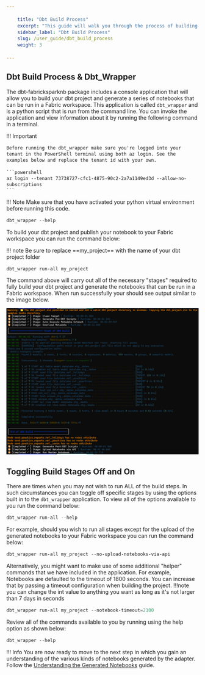 ```yaml
---

    title: "Dbt Build Process"
    excerpt: "This guide will walk you through the process of building your dbt project using the dbt-fabricsparknb package."
    sidebar_label: "Dbt Build Process"
    slug: /user_guide/dbt_build_process
    weight: 3

---
```


## Dbt Build Process & Dbt_Wrapper
The dbt-fabricksparknb package includes a console application that will allow you to build your dbt project and generate a series of notebooks that can be run in a Fabric workspace. This application is called `dbt_wrapper` and is a python script that is run from the command line. You can invoke the application and view information about it by running the following command in a terminal.

!!! Important
  
    Before running the dbt_wrapper make sure you're logged into your tenant in the PowerShell terminal using both az login. See the examples below and replace the tenant id with your own.

    ```powershell
    az login --tenant 73738727-cfc1-4875-90c2-2a7a1149ed3d --allow-no-subscriptions
    ```


!!! Note
    Make sure that you have activated your python virtual environment before running this code. 

```powershell
dbt_wrapper --help
```

To build your dbt project and publish your notebook to your Fabric workspace you can run the command below:

!!! note
    Be sure to replace ==my_project== with the name of your dbt project folder


```powershell
dbt_wrapper run-all my_project
```

The command above will carry out all of the necessary "stages" required to fully build your dbt project and generate the notebooks that can be run in a Fabric workspace. When run successfully your should see output similar to the image below.

![alt text](./../assets/images/dbt_wrapper_run_all.png)


## Toggling Build Stages Off and On 

There are times when you may not wish to run ALL of the build steps. In such circumstances you can toggle off specific stages by using the options built in to the `dbt_wrapper` application. To view all of the options available to you run the command below:

```powershell
dbt_wrapper run-all --help
```

For example, should you wish to run all stages except for the upload of the generated notebooks to your Fabric workspace you can run the command below:

```powershell
dbt_wrapper run-all my_project --no-upload-notebooks-via-api  
```
Alternatively, you might want to make use of some additional "helper" commands that we have included in the application. For example, Notebooks are defaulted to the timeout of 1800 seconds. You can increase that by passing a timeout configuration when building the project. 
!!!note
    you can change the int value to anything you want as long as it's not larger than 7 days in seconds

```powershell
dbt_wrapper run-all my_project --notebook-timeout=2100
```

Review all of the commands available to you by running using the help option as shown below:

```powershell
dbt_wrapper --help
```

!!! Info
    You are now ready to move to the next step in which you gain an understanding of the various kinds of notebooks generated by the adapter. Follow the [Understanding the Generated Notebooks](./generated_notebooks.md) guide.

  
